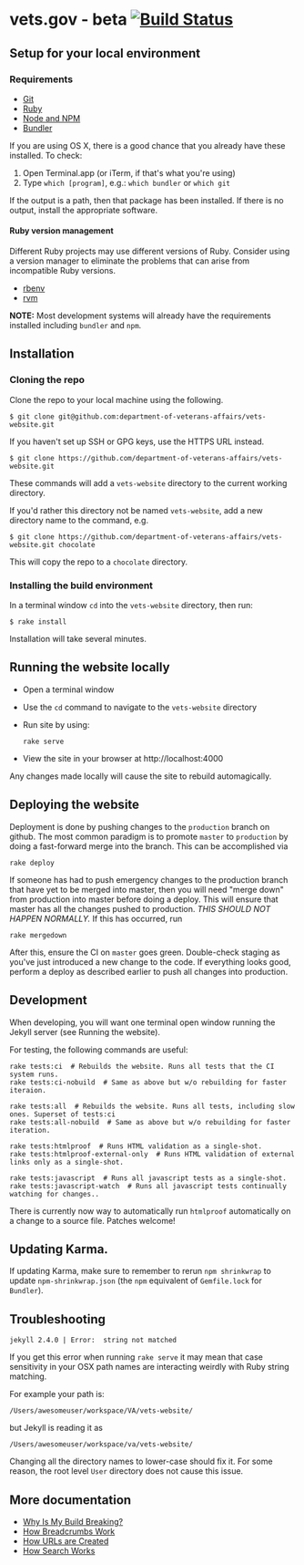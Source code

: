 # vets.gov - beta [![Build Status](https://travis-ci.org/department-of-veterans-affairs/vets-website.svg?branch=master)](https://travis-ci.org/department-of-veterans-affairs/vets-website)

## Setup for your local environment

### Requirements

- [Git](https://git-scm.com/)
- [Ruby](https://www.ruby-lang.org)
- [Node and NPM](https://nodejs.org/)
- [Bundler](http://bundler.io/)

If you are using OS X, there is a good chance that you already have these installed. To check:

1. Open Terminal.app (or iTerm, if that's what you're using)
1. Type `which [program]`, e.g.: `which bundler` or `which git`

If the output is a path, then that package has been installed. If there is no output, install the appropriate software.

#### Ruby version management

Different Ruby projects may use different versions of Ruby. Consider using a version manager to eliminate the problems that can arise from incompatible Ruby versions.

- [rbenv](https://github.com/sstephenson/rbenv)
- [rvm](https://rvm.io/) 

**NOTE:** Most development systems will already have the requirements installed
including `bundler` and `npm`.

## Installation

### Cloning the repo 

Clone the repo to your local machine using the following.

```shell
$ git clone git@github.com:department-of-veterans-affairs/vets-website.git
```

If you haven't set up SSH or GPG keys, use the HTTPS URL instead.

```shell
$ git clone https://github.com/department-of-veterans-affairs/vets-website.git
```

These commands will add a `vets-website` directory to the current working directory.

If you'd rather this directory not be named `vets-website`, add a new directory name to the command, e.g. 

```shell
$ git clone https://github.com/department-of-veterans-affairs/vets-website.git chocolate
```

This will copy the repo to a `chocolate` directory.

### Installing the build environment

In a terminal window `cd` into the `vets-website` directory, then run:

```shell
$ rake install
```

Installation will take several minutes.

## Running the website locally

- Open a terminal window
- Use the `cd` command to navigate to the `vets-website` directory
- Run site by using:

    ```shell
    rake serve
    ```
- View the site in your browser at http://localhost:4000

Any changes made locally will cause the site to rebuild automagically.

## Deploying the website

Deployment is done by pushing changes to the `production` branch on github.
The most common paradigm is to promote `master` to `production` by doing a
fast-forward merge into the branch. This can be accomplished via

```shell
rake deploy
```

If someone has had to push emergency changes to the production branch that
have yet to be merged into master, then you will need "merge down" from
production into master before doing a deploy. This will ensure that master
has all the changes pushed to production. *THIS SHOULD NOT HAPPEN NORMALLY.*
If this has occurred, run

```shell
rake mergedown
```

After this, ensure the CI on `master` goes green. Double-check staging as
you've just introduced a new change to the code. If everything looks good,
perform a deploy as described earlier to push all changes into production.

## Development

When developing, you will want one terminal open window running the Jekyll server (see Running the website).

For testing, the following commands are useful:

```shell
rake tests:ci  # Rebuilds the website. Runs all tests that the CI system runs.
rake tests:ci-nobuild  # Same as above but w/o rebuilding for faster iteraion.

rake tests:all  # Rebuilds the website. Runs all tests, including slow ones. Superset of tests:ci
rake tests:all-nobuild  # Same as above but w/o rebuilding for faster iteration.

rake tests:htmlproof  # Runs HTML validation as a single-shot.
rake tests:htmlproof-external-only  # Runs HTML validation of external links only as a single-shot.

rake tests:javascript  # Runs all javascript tests as a single-shot.
rake tests:javascript-watch  # Runs all javascript tests continually watching for changes..
```

There is currently now way to automatically run `htmlproof` automatically on
a change to a source file. Patches welcome!

## Updating Karma.

If updating Karma, make sure to remember to rerun `npm shrinkwrap` to update `npm-shrinkwrap.json` (the `npm` equivalent of `Gemfile.lock` for `Bundler`).

## Troubleshooting

```
jekyll 2.4.0 | Error:  string not matched
```
If you get this error when running `rake serve` it may mean that case sensitivity in your OSX path names are interacting weirdly with Ruby string matching.

For example your path is:
```
/Users/awesomeuser/workspace/VA/vets-website/
```
but Jekyll is reading it as 
```
/Users/awesomeuser/workspace/va/vets-website/
```
Changing all the directory names to lower-case should fix it. For some reason, the root level `User` directory does not cause this issue.

## More documentation

- [Why Is My Build Breaking?](docs/WhyIsMyBuildBreaking.md)
- [How Breadcrumbs Work](docs/HowBreadCrumbsWork.md)
- [How URLs are Created](docs/HowURLsAreCreated.md)
- [How Search Works](docs/HowSearchWorks.md)
